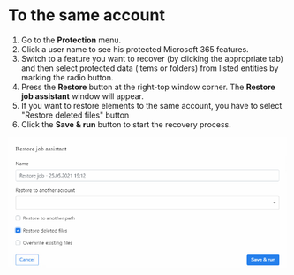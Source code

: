 # To the same account

1. Go to the **Protection** menu.
2. Click a user name to see his protected Microsoft 365 features.
3. Switch to a feature you want to recover \(by clicking the appropriate tab\) and then select protected data \(items or folders\) from listed entities by marking the radio button. 
4. Press the **Restore** button at the right-top window corner. The **Restore job assistant** window will appear.
5. If you want to restore elements to the same account, you have to select "Restore deleted files" button
6. Click the **Save & run** button to start the recovery process.

![](../../../../../.gitbook/assets/obraz%20%283%29.png)

